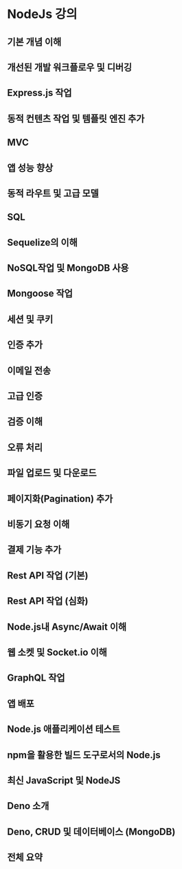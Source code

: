 # NodeJs 강의

## 기본 개념 이해

## 개선된 개발 워크플로우 및 디버깅

## Express.js 작업

## 동적 컨텐츠 작업 및 템플릿 엔진 추가

## MVC

## 앱 성능 향상

## 동적 라우트 및 고급 모델

## SQL

## Sequelize의 이해

## NoSQL작업 및 MongoDB 사용

## Mongoose 작업

## 세션 및 쿠키

## 인증 추가

## 이메일 전송

## 고급 인증

## 검증 이해

## 오류 처리

## 파일 업로드 및 다운로드

## 페이지화(Pagination) 추가

## 비동기 요청 이해

## 결제 기능 추가

## Rest API 작업 (기본)

## Rest API 작업 (심화)

## Node.js내 Async/Await 이해

## 웹 소켓 및 Socket.io 이해

## GraphQL 작업

## 앱 배포

## Node.js 애플리케이션 테스트

## npm을 활용한 빌드 도구로서의 Node.js

## 최신 JavaScript 및 NodeJS

## Deno 소개

## Deno, CRUD 및 데이터베이스 (MongoDB)

## 전체 요약
